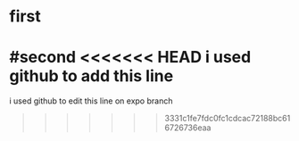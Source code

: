 # first
#second
<<<<<<< HEAD
i used github to add this line 
=======
i used github to edit this line on expo branch
>>>>>>> 3331c1fe7fdc0fc1cdcac72188bc616726736eaa

